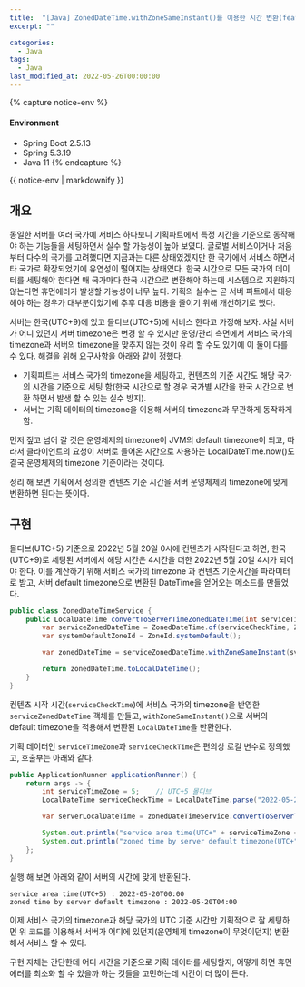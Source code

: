 ```yaml
---
title:  "[Java] ZonedDateTime.withZoneSameInstant()를 이용한 시간 변환(feat. 다양한 UTC 시간대의 국가들에서 유연한 서비스를 위한 timezone변환)"
excerpt: ""

categories:
  - Java
tags:
  - Java
last_modified_at: 2022-05-26T00:00:00
---
```


{% capture notice-env %}
#### Environment
- Spring Boot 2.5.13
- Spring 5.3.19
- Java 11
{% endcapture %}

<div class="notice--primary">{{ notice-env | markdownify }}</div>

## 개요

동일한 서버를 여러 국가에 서비스 하다보니 기획파트에서 특정 시간을 기준으로 동작해야 하는 기능들을 세팅하면서 실수 할 가능성이 높아 보였다. 글로벌 서비스이거나 처음부터 다수의 국가를 고려했다면 지금과는 다른 상태였겠지만 한 국가에서 서비스 하면서 타 국가로 확장되었기에 유연성이 떨어지는 상태였다. 한국 시간으로 모든 국가의 데이터를 세팅해야 한다면 매 국가마다 한국 시간으로 변환해야 하는데 시스템으로 지원하지 않는다면 휴먼에러가 발생할 가능성이 너무 높다. 기획의 실수는 곧 서버 파트에서 대응해야 하는 경우가 대부분이었기에 추후 대응 비용을 줄이기 위해 개선하기로 했다.

서버는 한국(UTC+9)에 있고 몰디브(UTC+5)에 서비스 한다고 가정해 보자. 사실 서버가 어디 있던지 서버 timezone은 변경 할 수 있지만 운영/관리 측면에서 서비스 국가의 timezone과 서버의 timezone을 맞추지 않는 것이 유리 할 수도 있기에 이 둘이 다를 수 있다.
해결을 위해 요구사항을 아래와 같이 정했다.

- 기획파트는 서비스 국가의 timezone을 세팅하고, 컨텐츠의 기준 시간도 해당 국가의 시간을 기준으로 세팅 함(한국 시간으로 할 경우 국가별 시간을 한국 시간으로 변환 하면서 발생 할 수 있는 실수 방지).
- 서버는 기획 데이터의 timezone을 이용해 서버의 timezone과 무관하게 동작하게 함.

먼저 짚고 넘어 갈 것은 운영체제의 timezone이 JVM의 default timezone이 되고, 따라서 클라이언트의 요청이 서버로 들어온 시간으로 사용하는 LocalDateTime.now()도 결국 운영체제의 timezone 기준이라는 것이다.

정리 해 보면 기획에서 정의한 컨텐츠 기준 시간을 서버 운영체제의 timezone에 맞게 변환하면 된다는 뜻이다.

## 구현

몰디브(UTC+5) 기준으로 2022년 5월 20일 0시에 컨텐츠가 시작된다고 하면, 한국(UTC+9)로 세팅된 서버에서 해당 시간은 4시간을 더한 2022년 5월 20일 4시가 되어야 한다. 이를 계산하기 위해 서비스 국가의 timezone 과 컨텐츠 기준시간을 파라미터로 받고, 서버 default timezone으로 변환된 DateTime을 얻어오는 메소드를 만들었다.

```java
public class ZonedDateTimeService {
    public LocalDateTime convertToServerTimeZonedDateTime(int serviceTimeZone, LocalDateTime serviceCheckTime) {
        var serviceZonedDateTime = ZonedDateTime.of(serviceCheckTime, ZoneOffset.ofHours(serviceTimeZone));
        var systemDefaultZoneId = ZoneId.systemDefault();

        var zonedDateTime = serviceZonedDateTime.withZoneSameInstant(systemDefaultZoneId);

        return zonedDateTime.toLocalDateTime();
    }
}
```

컨텐츠 시작 시간(`serviceCheckTime`)에 서비스 국가의 timezone을 반영한 `serviceZonedDateTime` 객체를 만들고, `withZoneSameInstant()`으로 서버의 default timezone을 적용해서 변환된 `LocalDateTime`을 반환한다.

기획 데이터인 `serviceTimeZone`과 `serviceCheckTime`은 편의상 로컬 변수로 정의했고, 호출부는 아래와 같다.

```java
public ApplicationRunner applicationRunner() {
    return args -> {
        int serviceTimeZone = 5;    // UTC+5 몰디브
        LocalDateTime serviceCheckTime = LocalDateTime.parse("2022-05-20T00:00:00");

        var serverLocalDateTime = zonedDateTimeService.convertToServerTimeZonedDateTime(serviceTimeZone, serviceCheckTime);

        System.out.println("service area time(UTC+" + serviceTimeZone + ") : " + serviceCheckTime);
        System.out.println("zoned time by server default timezone(UTC+" + ZoneId.systemDefault() + ") : " + serverLocalDateTime);
    };
}
```

실행 해 보면 아래와 같이 서버의 시간에 맞게 반환된다. 

```
service area time(UTC+5) : 2022-05-20T00:00
zoned time by server default timezone : 2022-05-20T04:00
```

이제 서비스 국가의 timezone과 해당 국가의 UTC 기준 시간만 기획적으로 잘 세팅하면 위 코드를 이용해서 서버가 어디에 있던지(운영체제 timezone이 무엇이던지) 변환해서 서비스 할 수 있다.

구현 자체는 간단한데 어디 시간을 기준으로 기획 데이터를 세팅할지, 어떻게 하면 휴먼에러를 최소화 할 수 있을까 하는 것들을 고민하는데 시간이 더 많이 든다.